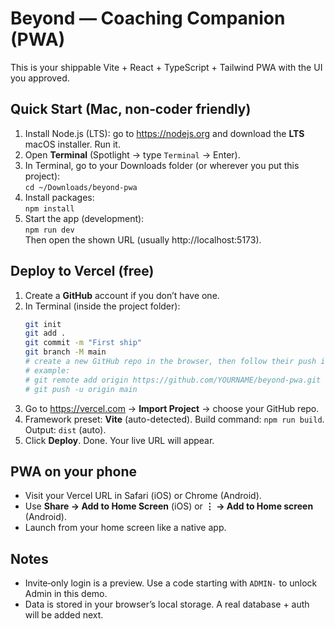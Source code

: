 # Beyond — Coaching Companion (PWA)

This is your shippable Vite + React + TypeScript + Tailwind PWA with the UI you approved.

## Quick Start (Mac, non‑coder friendly)

1) Install Node.js (LTS): go to https://nodejs.org and download the **LTS** macOS installer. Run it.
2) Open **Terminal** (Spotlight → type `Terminal` → Enter).
3) In Terminal, go to your Downloads folder (or wherever you put this project):  
   `cd ~/Downloads/beyond-pwa`
4) Install packages:  
   `npm install`
5) Start the app (development):  
   `npm run dev`  
   Then open the shown URL (usually http://localhost:5173).

## Deploy to Vercel (free)

1) Create a **GitHub** account if you don’t have one.
2) In Terminal (inside the project folder):
   ```bash
   git init
   git add .
   git commit -m "First ship"
   git branch -M main
   # create a new GitHub repo in the browser, then follow their push instructions:
   # example:
   # git remote add origin https://github.com/YOURNAME/beyond-pwa.git
   # git push -u origin main
   ```
3) Go to https://vercel.com → **Import Project** → choose your GitHub repo.
4) Framework preset: **Vite** (auto-detected). Build command: `npm run build`. Output: `dist` (auto).
5) Click **Deploy**. Done. Your live URL will appear.

## PWA on your phone

- Visit your Vercel URL in Safari (iOS) or Chrome (Android).
- Use **Share → Add to Home Screen** (iOS) or **⋮ → Add to Home screen** (Android).
- Launch from your home screen like a native app.

## Notes

- Invite‑only login is a preview. Use a code starting with `ADMIN-` to unlock Admin in this demo.
- Data is stored in your browser’s local storage. A real database + auth will be added next.
